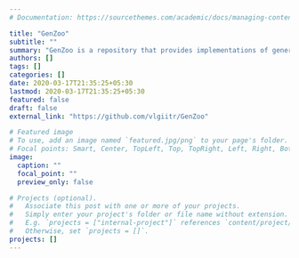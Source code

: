 ```yaml
---
# Documentation: https://sourcethemes.com/academic/docs/managing-content/

title: "GenZoo"
subtitle: ""
summary: "GenZoo is a repository that provides implementations of generative models in various frameworks, namely Tensorflow and Pytorch."
authors: []
tags: []
categories: []
date: 2020-03-17T21:35:25+05:30
lastmod: 2020-03-17T21:35:25+05:30
featured: false
draft: false
external_link: "https://github.com/vlgiitr/GenZoo"

# Featured image
# To use, add an image named `featured.jpg/png` to your page's folder.
# Focal points: Smart, Center, TopLeft, Top, TopRight, Left, Right, BottomLeft, Bottom, BottomRight.
image:
  caption: ""
  focal_point: ""
  preview_only: false

# Projects (optional).
#   Associate this post with one or more of your projects.
#   Simply enter your project's folder or file name without extension.
#   E.g. `projects = ["internal-project"]` references `content/project/deep-learning/index.md`.
#   Otherwise, set `projects = []`.
projects: []
---
```

